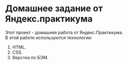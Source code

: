 # Домашнее задание от Яндекс.практикума  
Этот проект - домашняя работа от Яндекс.Практикума.  
В этой работе используются технологии:  
1. HTML.
2. CSS.
3. Верстка по БЭМ.